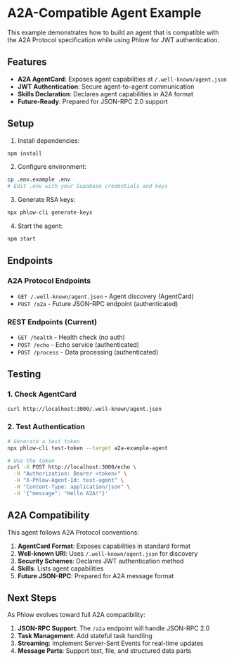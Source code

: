 # A2A-Compatible Agent Example

This example demonstrates how to build an agent that is compatible with the A2A Protocol specification while using Phlow for JWT authentication.

## Features

- **A2A AgentCard**: Exposes agent capabilities at `/.well-known/agent.json`
- **JWT Authentication**: Secure agent-to-agent communication
- **Skills Declaration**: Declares agent capabilities in A2A format
- **Future-Ready**: Prepared for JSON-RPC 2.0 support

## Setup

1. Install dependencies:
```bash
npm install
```

2. Configure environment:
```bash
cp .env.example .env
# Edit .env with your Supabase credentials and keys
```

3. Generate RSA keys:
```bash
npx phlow-cli generate-keys
```

4. Start the agent:
```bash
npm start
```

## Endpoints

### A2A Protocol Endpoints

- `GET /.well-known/agent.json` - Agent discovery (AgentCard)
- `POST /a2a` - Future JSON-RPC endpoint (authenticated)

### REST Endpoints (Current)

- `GET /health` - Health check (no auth)
- `POST /echo` - Echo service (authenticated)
- `POST /process` - Data processing (authenticated)

## Testing

### 1. Check AgentCard
```bash
curl http://localhost:3000/.well-known/agent.json
```

### 2. Test Authentication
```bash
# Generate a test token
npx phlow-cli test-token --target a2a-example-agent

# Use the token
curl -X POST http://localhost:3000/echo \
  -H "Authorization: Bearer <token>" \
  -H "X-Phlow-Agent-Id: test-agent" \
  -H "Content-Type: application/json" \
  -d '{"message": "Hello A2A!"}'
```

## A2A Compatibility

This agent follows A2A Protocol conventions:

1. **AgentCard Format**: Exposes capabilities in standard format
2. **Well-known URI**: Uses `/.well-known/agent.json` for discovery
3. **Security Schemes**: Declares JWT authentication method
4. **Skills**: Lists agent capabilities
5. **Future JSON-RPC**: Prepared for A2A message format

## Next Steps

As Phlow evolves toward full A2A compatibility:

1. **JSON-RPC Support**: The `/a2a` endpoint will handle JSON-RPC 2.0
2. **Task Management**: Add stateful task handling
3. **Streaming**: Implement Server-Sent Events for real-time updates
4. **Message Parts**: Support text, file, and structured data parts